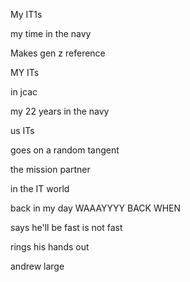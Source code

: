 My IT1s


my time in the navy


Makes gen z reference

MY ITs 

in jcac

my 22 years in the navy 

us ITs


goes on a random tangent

the mission partner 


in the IT world


back in my day WAAAYYYY BACK WHEN 

says he'll be fast is not fast

rings his hands out 

andrew large 

